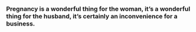 ### Pregnancy is a wonderful thing for the woman, it’s a wonderful thing for the husband, it’s certainly an inconvenience for a business.